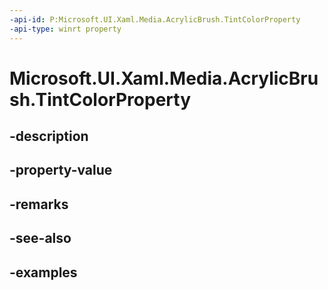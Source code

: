 ```yaml
---
-api-id: P:Microsoft.UI.Xaml.Media.AcrylicBrush.TintColorProperty
-api-type: winrt property
---
```


<!-- Property syntax.
public DependencyProperty TintColorProperty { get; }
-->

# Microsoft.UI.Xaml.Media.AcrylicBrush.TintColorProperty

## -description

## -property-value

## -remarks

## -see-also

## -examples

